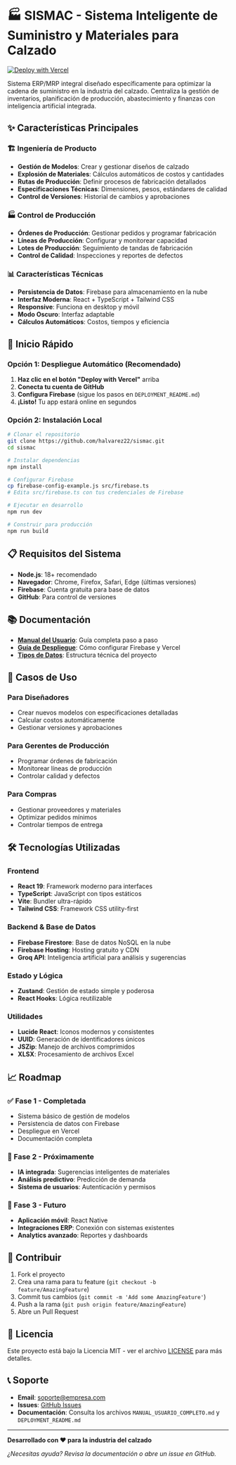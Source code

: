 # 🏭 SISMAC - Sistema Inteligente de Suministro y Materiales para Calzado

[![Deploy with Vercel](https://vercel.com/button)](https://vercel.com/new/clone?repository-url=https://github.com/halvarez22/sismac)

Sistema ERP/MRP integral diseñado específicamente para optimizar la cadena de suministro en la industria del calzado. Centraliza la gestión de inventarios, planificación de producción, abastecimiento y finanzas con inteligencia artificial integrada.

## ✨ Características Principales

### 🏗️ **Ingeniería de Producto**
- **Gestión de Modelos**: Crear y gestionar diseños de calzado
- **Explosión de Materiales**: Cálculos automáticos de costos y cantidades
- **Rutas de Producción**: Definir procesos de fabricación detallados
- **Especificaciones Técnicas**: Dimensiones, pesos, estándares de calidad
- **Control de Versiones**: Historial de cambios y aprobaciones

### 🏭 **Control de Producción**
- **Órdenes de Producción**: Gestionar pedidos y programar fabricación
- **Líneas de Producción**: Configurar y monitorear capacidad
- **Lotes de Producción**: Seguimiento de tandas de fabricación
- **Control de Calidad**: Inspecciones y reportes de defectos

### 📊 **Características Técnicas**
- **Persistencia de Datos**: Firebase para almacenamiento en la nube
- **Interfaz Moderna**: React + TypeScript + Tailwind CSS
- **Responsive**: Funciona en desktop y móvil
- **Modo Oscuro**: Interfaz adaptable
- **Cálculos Automáticos**: Costos, tiempos y eficiencia

## 🚀 Inicio Rápido

### Opción 1: Despliegue Automático (Recomendado)

1. **Haz clic en el botón "Deploy with Vercel"** arriba
2. **Conecta tu cuenta de GitHub**
3. **Configura Firebase** (sigue los pasos en `DEPLOYMENT_README.md`)
4. **¡Listo!** Tu app estará online en segundos

### Opción 2: Instalación Local

```bash
# Clonar el repositorio
git clone https://github.com/halvarez22/sismac.git
cd sismac

# Instalar dependencias
npm install

# Configurar Firebase
cp firebase-config-example.js src/firebase.ts
# Edita src/firebase.ts con tus credenciales de Firebase

# Ejecutar en desarrollo
npm run dev

# Construir para producción
npm run build
```

## 📋 Requisitos del Sistema

- **Node.js**: 18+ recomendado
- **Navegador**: Chrome, Firefox, Safari, Edge (últimas versiones)
- **Firebase**: Cuenta gratuita para base de datos
- **GitHub**: Para control de versiones

## 📚 Documentación

- **[Manual del Usuario](MANUAL_USUARIO_COMPLETO.md)**: Guía completa paso a paso
- **[Guía de Despliegue](DEPLOYMENT_README.md)**: Cómo configurar Firebase y Vercel
- **[Tipos de Datos](types.ts)**: Estructura técnica del proyecto

## 🎯 Casos de Uso

### Para Diseñadores
- Crear nuevos modelos con especificaciones detalladas
- Calcular costos automáticamente
- Gestionar versiones y aprobaciones

### Para Gerentes de Producción
- Programar órdenes de fabricación
- Monitorear líneas de producción
- Controlar calidad y defectos

### Para Compras
- Gestionar proveedores y materiales
- Optimizar pedidos mínimos
- Controlar tiempos de entrega

## 🛠️ Tecnologías Utilizadas

### Frontend
- **React 19**: Framework moderno para interfaces
- **TypeScript**: JavaScript con tipos estáticos
- **Vite**: Bundler ultra-rápido
- **Tailwind CSS**: Framework CSS utility-first

### Backend & Base de Datos
- **Firebase Firestore**: Base de datos NoSQL en la nube
- **Firebase Hosting**: Hosting gratuito y CDN
- **Groq API**: Inteligencia artificial para análisis y sugerencias

### Estado y Lógica
- **Zustand**: Gestión de estado simple y poderosa
- **React Hooks**: Lógica reutilizable

### Utilidades
- **Lucide React**: Iconos modernos y consistentes
- **UUID**: Generación de identificadores únicos
- **JSZip**: Manejo de archivos comprimidos
- **XLSX**: Procesamiento de archivos Excel

## 📈 Roadmap

### ✅ Fase 1 - Completada
- Sistema básico de gestión de modelos
- Persistencia de datos con Firebase
- Despliegue en Vercel
- Documentación completa

### 🚧 Fase 2 - Próximamente
- **IA integrada**: Sugerencias inteligentes de materiales
- **Análisis predictivo**: Predicción de demanda
- **Sistema de usuarios**: Autenticación y permisos

### 🔮 Fase 3 - Futuro
- **Aplicación móvil**: React Native
- **Integraciones ERP**: Conexión con sistemas existentes
- **Analytics avanzado**: Reportes y dashboards

## 🤝 Contribuir

1. Fork el proyecto
2. Crea una rama para tu feature (`git checkout -b feature/AmazingFeature`)
3. Commit tus cambios (`git commit -m 'Add some AmazingFeature'`)
4. Push a la rama (`git push origin feature/AmazingFeature`)
5. Abre un Pull Request

## 📝 Licencia

Este proyecto está bajo la Licencia MIT - ver el archivo [LICENSE](LICENSE) para más detalles.

## 📞 Soporte

- **Email**: soporte@empresa.com
- **Issues**: [GitHub Issues](https://github.com/halvarez22/sismac/issues)
- **Documentación**: Consulta los archivos `MANUAL_USUARIO_COMPLETO.md` y `DEPLOYMENT_README.md`

---

**Desarrollado con ❤️ para la industria del calzado**

*¿Necesitas ayuda? Revisa la documentación o abre un issue en GitHub.*